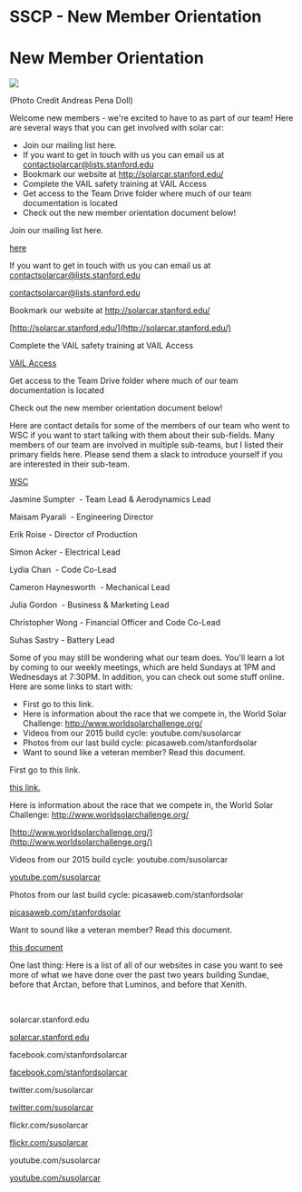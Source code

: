 # SSCP - New Member Orientation

# New Member Orientation

![](../../assets/image_e78a7b4da2.jpg)

(Photo Credit Andreas Pena Doll)

Welcome new members - we're excited to have to as part of our team! Here are several ways that you can get involved with solar car:

* Join our mailing list here. 
* If you want to get in touch with us you can email us at contactsolarcar@lists.stanford.edu
* Bookmark our website at http://solarcar.stanford.edu/
* Complete the VAIL safety training at VAIL Access
* Get access to the Team Drive folder where much of our team documentation is located
* Check out the new member orientation document below!

Join our mailing list here. 

[here](https://mailman.stanford.edu/mailman/listinfo/solarpower)

If you want to get in touch with us you can email us at contactsolarcar@lists.stanford.edu

[contactsolarcar@lists.stanford.edu](mailto:contactsolarcar@lists.stanford.edu)

Bookmark our website at http://solarcar.stanford.edu/

[http://solarcar.stanford.edu/](http://solarcar.stanford.edu/)

Complete the VAIL safety training at VAIL Access

[ VAIL Access](/stanford.edu/testduplicationsscp/home/new-member-orientation/vail-access)

Get access to the Team Drive folder where much of our team documentation is located

Check out the new member orientation document below!

Here are contact details for some of the members of our team who went to WSC if you want to start talking with them about their sub-fields. Many members of our team are involved in multiple sub-teams, but I listed their primary fields here. Please send them a slack to introduce yourself if you are interested in their sub-team.

[ WSC](https://en.wikipedia.org/wiki/World_Solar_Challenge)

Jasmine Sumpter  - Team Lead & Aerodynamics Lead

Maisam Pyarali  - Engineering Director

Erik Roise - Director of Production

Simon Acker - Electrical Lead

Lydia Chan  - Code Co-Lead

Cameron Haynesworth  - Mechanical Lead

Julia Gordon  - Business & Marketing Lead

Christopher Wong - Financial Officer and Code Co-Lead

Suhas Sastry - Battery Lead

Some of you may still be wondering what our team does. You'll learn a lot by coming to our weekly meetings, which are held Sundays at 1PM and Wednesdays at 7:30PM. In addition, you can check out some stuff online. Here are some links to start with:

* First go to this link.
* Here is information about the race that we compete in, the World Solar Challenge: http://www.worldsolarchallenge.org/
* Videos from our 2015 build cycle: youtube.com/susolarcar
* Photos from our last build cycle: picasaweb.com/stanfordsolar
* Want to sound like a veteran member? Read this document.  

First go to this link.

[ this link.](http://www.youtube.com/watch?v=JYWnNLxk-Ds)

Here is information about the race that we compete in, the World Solar Challenge: http://www.worldsolarchallenge.org/

[http://www.worldsolarchallenge.org/](http://www.worldsolarchallenge.org/)

Videos from our 2015 build cycle: youtube.com/susolarcar

[youtube.com/susolarcar](http://www.youtube.com/susolarcar)

Photos from our last build cycle: picasaweb.com/stanfordsolar

[ picasaweb.com/stanfordsolar](http://picasaweb.com/stanfordsolar)

Want to sound like a veteran member? Read this document.  

[ this document](http://www.worldsolarchallenge.org/files/1504_2017_bwsc_regulations_final_release_version_11.pdf)

One last thing: Here is a list of all of our websites in case you want to see more of what we have done over the past two years building Sundae, before that Arctan, before that Luminos, and before that Xenith.

 

solarcar.stanford.edu

[solarcar.stanford.edu](http://solarcar.stanford.edu/)

facebook.com/stanfordsolarcar

[facebook.com/stanfordsolarcar](http://facebook.com/stanfordsolarcar)

twitter.com/susolarcar

[twitter.com/susolarcar](http://twitter.com/susolarcar)

flickr.com/susolarcar

[flickr.com/susolarcar](http://flickr.com/susolarcar)

youtube.com/susolarcar

[youtube.com/susolarcar](http://youtube.com/susolarcar)


